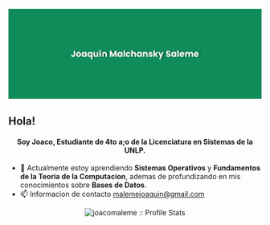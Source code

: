 [![MasterHead](https://github.com/UnspecifiedCipher/UnspecifiedCipher/blob/main/banner.png)](https://github.com/UnspecifiedCipher)

## Hola!
<h4 align="center">
  Soy Joaco, Estudiante de 4to a;o de la Licenciatura en Sistemas de la UNLP.
</h4>

- 🌱 Actualmente estoy aprendiendo **Sistemas Operativos** y **Fundamentos de la Teoria de la Computacion**, ademas de profundizando en mis conocimientos sobre **Bases de Datos**.
- 📫 Informacion de contacto malemejoaquin@gmail.com

<p align="center" height="100px" ><img src="https://github-readme-stats.vercel.app/api?username=joacomaleme&show_icons=true&theme=dark" alt="joacomaleme :: Profile Stats" /></p>

<!--
**joacomaleme/joacomaleme** is a ✨ _special_ ✨ repository because its `README.md` (this file) appears on your GitHub profile.

Here are some ideas to get you started:

- 🔭 I’m currently working on ... something
- 🌱 I’m currently learning ...
- 👯 I’m looking to collaborate on ...
- 🤔 I’m looking for help with ...
- 💬 Ask me about ...
- 📫 How to reach me: ...
- 😄 Pronouns: ...
- ⚡ Fun fact: ...
-->
